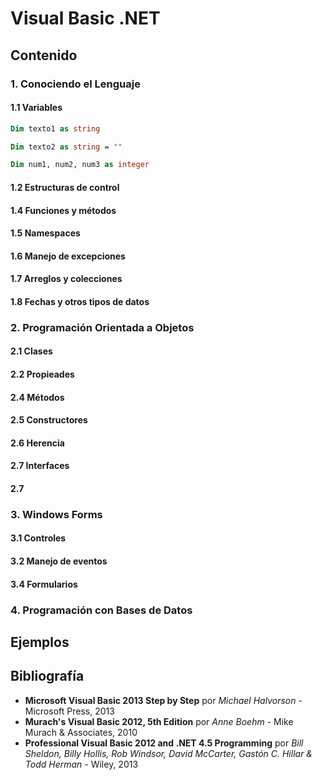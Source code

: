 # Visual Basic .NET

## Contenido

### 1. Conociendo el Lenguaje
#### 1.1 Variables

```vb
Dim texto1 as string

Dim texto2 as string = ""

Dim num1, num2, num3 as integer
```

#### 1.2 Estructuras de control
#### 1.4 Funciones y métodos
#### 1.5 Namespaces
#### 1.6 Manejo de excepciones
#### 1.7 Arreglos y colecciones
#### 1.8 Fechas y otros tipos de datos
### 2. Programación Orientada a Objetos
#### 2.1 Clases
#### 2.2 Propieades
#### 2.4 Métodos
#### 2.5 Constructores
#### 2.6 Herencia
#### 2.7 Interfaces
#### 2.7 
### 3. Windows Forms
#### 3.1 Controles
#### 3.2 Manejo de eventos
#### 3.4 Formularios
### 4. Programación con Bases de Datos

## Ejemplos

## Bibliografía
- **Microsoft Visual Basic 2013 Step by Step** por *Michael Halvorson* - Microsoft Press, 2013
- **Murach's Visual Basic 2012, 5th Edition** por *Anne Boehm* - Mike Murach & Associates, 2010
- **Professional Visual Basic 2012 and .NET 4.5 Programming** por *Bill Sheldon, Billy Hollis, Rob Windsor, David McCarter, Gastón C. Hillar & Todd Herman* - Wiley, 2013